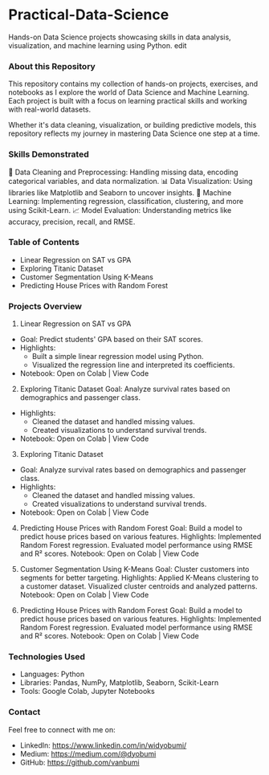 # Practical-Data-Science
Hands-on Data Science projects showcasing skills in data analysis, visualization, and machine learning using Python. edit

### About this Repository
This repository contains my collection of hands-on projects, exercises, and notebooks as I explore the world of Data Science and Machine Learning. Each project is built with a focus on learning practical skills and working with real-world datasets.

Whether it's data cleaning, visualization, or building predictive models, this repository reflects my journey in mastering Data Science one step at a time.

### Skills Demonstrated
🧹 Data Cleaning and Preprocessing: Handling missing data, encoding categorical variables, and data normalization.
📊 Data Visualization: Using libraries like Matplotlib and Seaborn to uncover insights.
🤖 Machine Learning: Implementing regression, classification, clustering, and more using Scikit-Learn.
📈 Model Evaluation: Understanding metrics like accuracy, precision, recall, and RMSE.

### Table of Contents
- Linear Regression on SAT vs GPA
- Exploring Titanic Dataset
- Customer Segmentation Using K-Means
- Predicting House Prices with Random Forest

### Projects Overview
1. Linear Regression on SAT vs GPA
- Goal: Predict students' GPA based on their SAT scores.
- Highlights:
  - Built a simple linear regression model using Python.
  - Visualized the regression line and interpreted its coefficients.
- Notebook: Open on Colab | View Code

2. Exploring Titanic Dataset
Goal: Analyze survival rates based on demographics and passenger class.
- Highlights:
  - Cleaned the dataset and handled missing values.
  - Created visualizations to understand survival trends.
- Notebook: Open on Colab | View Code

3. Exploring Titanic Dataset
- Goal: Analyze survival rates based on demographics and passenger class.
- Highlights:
  - Cleaned the dataset and handled missing values.
  - Created visualizations to understand survival trends.
- Notebook: Open on Colab | View Code

4. Predicting House Prices with Random Forest
Goal: Build a model to predict house prices based on various features.
Highlights:
Implemented Random Forest regression.
Evaluated model performance using RMSE and R² scores.
Notebook: Open on Colab | View Code

5. Customer Segmentation Using K-Means
Goal: Cluster customers into segments for better targeting.
Highlights:
Applied K-Means clustering to a customer dataset.
Visualized cluster centroids and analyzed patterns.
Notebook: Open on Colab | View Code

6. Predicting House Prices with Random Forest
Goal: Build a model to predict house prices based on various features.
Highlights:
Implemented Random Forest regression.
Evaluated model performance using RMSE and R² scores.
Notebook: Open on Colab | View Code

### Technologies Used
- Languages: Python
- Libraries: Pandas, NumPy, Matplotlib, Seaborn, Scikit-Learn
- Tools: Google Colab, Jupyter Notebooks

### Contact
Feel free to connect with me on:

- LinkedIn: https://www.linkedin.com/in/widyobumi/
- Medium: https://medium.com/@dyobumi
- GitHub: https://github.com/vanbumi
